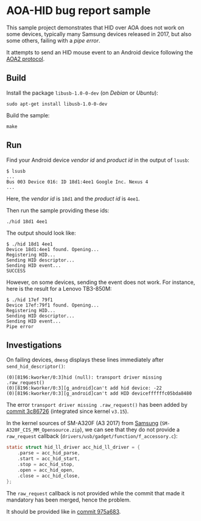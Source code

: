 # AOA-HID bug report sample

This sample project demonstrates that HID over AOA does not work on some
devices, typically many Samsung devices released in 2017, but also some others,
failing with a _pipe error_.

It attempts to send an HID mouse event to an Android device following the [AOA2
protocol].

[AOA2 protocol]: https://source.android.com/devices/accessories/aoa2#hid-support


## Build

Install the package `libusb-1.0-0-dev` (on _Debian_ or _Ubuntu_):

    sudo apt-get install libusb-1.0-0-dev

Build the sample:

    make


## Run

Find your Android device _vendor id_ and _product id_ in the output of `lsusb`:

    $ lsusb
    ...
    Bus 003 Device 016: ID 18d1:4ee1 Google Inc. Nexus 4
    ...

Here, the _vendor id_ is `18d1` and the _product id_ is `4ee1`.

Then run the sample providing these ids:

    ./hid 18d1 4ee1

The output should look like:

    $ ./hid 18d1 4ee1
    Device 18d1:4ee1 found. Opening...
    Registering HID...
    Sending HID descriptor...
    Sending HID event...
    SUCCESS

However, on some devices, sending the event does not work. For instance, here is
the result for a Lenovo TB3-850M:

    $ ./hid 17ef 79f1
    Device 17ef:79f1 found. Opening...
    Registering HID...
    Sending HID descriptor...
    Sending HID event...
    Pipe error

## Investigations

On failing devices, `dmesg` displays these lines immediately after
`send_hid_descriptor()`:

    (0)[8196:kworker/0:3]hid (null): transport driver missing .raw_request()
    (0)[8196:kworker/0:3][g_android]can't add hid device: -22
    (0)[8196:kworker/0:3][g_android]can't add HID deviceffffffc05bda8480

The error `transport driver missing .raw_request()` has been added by [commit
3c86726] (integrated since kernel `v3.15`).

[commit 3c86726]: https://git.kernel.org/pub/scm/linux/kernel/git/torvalds/linux.git/commit/?id=3c86726cfe38952f0366f86acfbbb025813ec1c2

In the kernel sources of SM-A320F (A3 2017) from [Samsung]
(`SM-A320F_CIS_MM_Opensource.zip`), we can see that they do not provide a
`raw_request` callback (`drivers/usb/gadget/function/f_accessory.c`):

[samsung]: http://opensource.samsung.com/

```c
static struct hid_ll_driver acc_hid_ll_driver = {
    .parse = acc_hid_parse,
    .start = acc_hid_start,
    .stop = acc_hid_stop,
    .open = acc_hid_open,
    .close = acc_hid_close,
};
```

The `raw_request` callback is not provided while the commit that made it
mandatory has been merged, hence the problem.

It should be provided like in [commit 975a683].

[commit 975a683]: https://git.kernel.org/pub/scm/linux/kernel/git/torvalds/linux.git/commit/?id=975a683271e690e7e467b274f22efadf1e696b5e
